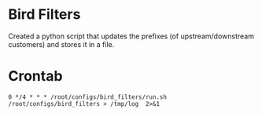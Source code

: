 # Bird Filters
Created a python script that updates the prefixes (of upstream/downstream customers) and stores it in a file. 

# Crontab

`0 */4 * * * /root/configs/bird_filters/run.sh /root/configs/bird_filters > /tmp/log  2>&1`